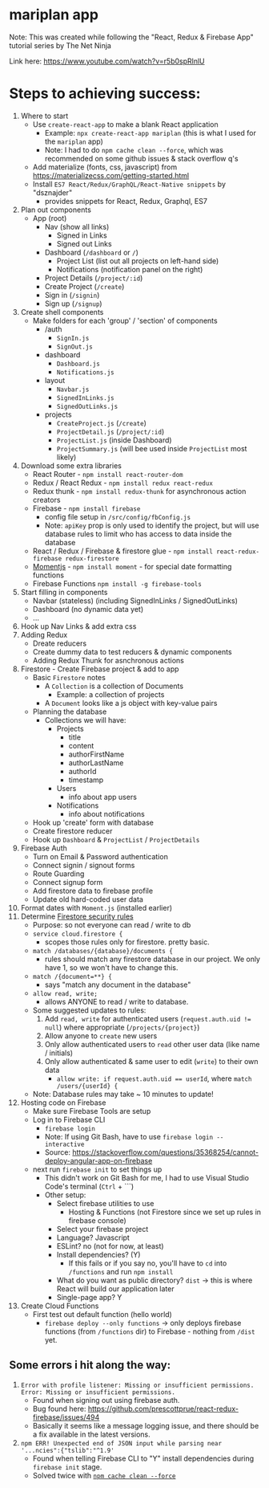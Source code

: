 # mariplan app
Note: This was created while following the "React, Redux & Firebase App" tutorial series by The Net Ninja

Link here:  https://www.youtube.com/watch?v=r5b0spRlnlU

# Steps to achieving success:
1. Where to start
    - Use `create-react-app` to make a blank React application
        - Example: `npx create-react-app mariplan` (this is what I used for the `mariplan` app)
        - Note: I had to do `npm cache clean --force`, which was recommended on some github issues & stack overflow q's
    - Add materialize (fonts, css, javascript) from https://materializecss.com/getting-started.html
    - Install `ES7 React/Redux/GraphQL/React-Native snippets` by "dsznajder"
        - provides snippets for React, Redux, Graphql, ES7
2. Plan out components
    - App (root)
        - Nav (show all links)
            - Signed in Links
            - Signed out Links
        - Dashboard (`/dashboard` or `/`)
            - Project List (list out all projects on left-hand side)
            - Notifications (notification panel on the right)
        - Project Details (`/project/:id`)
        - Create Project (`/create`)
        - Sign in (`/signin`)
        - Sign up (`/signup`)
3. Create shell components
    - Make folders for each 'group' / 'section' of components
        - /auth
            - `SignIn.js`
            - `SignOut.js`
        - dashboard
            - `Dashboard.js`
            - `Notifications.js`
        - layout
            - `Navbar.js`
            - `SignedInLinks.js`
            - `SignedOutLinks.js`
        - projects
            - `CreateProject.js` (`/create`)
            - `ProjectDetail.js` (`/project/:id`)
            - `ProjectList.js` (inside Dashboard)
            - `ProjectSummary.js` (will bee used inside `ProjectList` most likely)
4. Download some extra libraries
    - React Router - `npm install react-router-dom`
    - Redux / React Redux - `npm install redux react-redux`
    - Redux thunk - `npm install redux-thunk` for asynchronous action creators
    - Firebase - `npm install firebase`
        - config file setup in `/src/config/fbConfig.js`
        - Note: `apiKey` prop is only used to identify the project, but will use database rules to limit who has access to data inside the database
    - React / Redux / Firebase & firestore glue - `npm install react-redux-firebase redux-firestore`
    - [Momentjs](http://momentjs.com/) - `npm install moment` - for special date formatting functions
    - Firebase Functions `npm install -g firebase-tools`
5. Start filling in components
    - Navbar (stateless) (including SignedInLinks / SignedOutLinks)
    - Dashboard (no dynamic data yet)
    - ...
6. Hook up Nav Links & add extra css
7. Adding Redux
    - Dreate reducers
    - Create dummy data to test reducers & dynamic components
    - Adding Redux Thunk for asnchronous actions
8. Firestore - Create Firebase project & add to app
    - Basic `Firestore` notes
        - A `Collection` is a collection of Documents
            - Example: a collection of projects
        - A `Document` looks like a js object with key-value pairs
    - Planning the database
        - Collections we will have:
            - Projects
                - title
                - content
                - authorFirstName
                - authorLastName
                - authorId
                - timestamp
            - Users
                - info about app users
            - Notifications
                - info about notifications
    - Hook up 'create' form with database
    - Create firestore reducer
    - Hook up `Dashboard` & `ProjectList` / `ProjectDetails`
9. Firebase Auth
    - Turn on Email & Password authentication
    - Connect signin / signout forms
    - Route Guarding
    - Connect signup form
    - Add firestore data to firebase profile
    - Update old hard-coded user data
10. Format dates with `Moment.js` (installed earlier)
11. Determine [Firestore security rules](https://firebase.google.com/docs/firestore/security/rules-structure)
    - Purpose: so not everyone can read / write to db
    - `service cloud.firestore {`
        - scopes those rules only for firestore. pretty basic.
    - `match /databases/{database}/documents {`
        - rules should match any firestore database in our project. We only have 1, so we won't have to change this.
    - `match /{document=**} {`
        - says "match any document in the database"
    - `allow read, write;`
        - allows ANYONE to read / write to database.
    - Some suggested updates to rules:
        1. Add `read, write` for authenticated users (`request.auth.uid != null`) where appropriate (`/projects/{project}`)
        2. Allow anyone to `create` new users
        3. Only allow authenticated users to `read` other user data (like name / initials)
        4. Only allow authenticated & same user to edit (`write`) to their own data
            - `allow write: if request.auth.uid == userId`, where `match /users/{userId} {`
    - Note: Database rules may take ~ 10 minutes to update!
12. Hosting code on Firebase
    - Make sure Firebase Tools are setup
    - Log in to Firebase CLI
        - `firebase login`
        - Note: If using Git Bash, have to use `firebase login --interactive`
        - Source: https://stackoverflow.com/questions/35368254/cannot-deploy-angular-app-on-firebase
    - next run `firebase init` to set things up
        - This didn't work on Git Bash for me, I had to use Visual Studio Code's terminal (`Ctrl` + `\``)
        - Other setup:
            - Select firebase utilities to use
                - Hosting & Functions (not Firestore since we set up rules in firebase console)
            - Select your firebase project
            - Language? Javascript
            - ESLint? no (not for now, at least)
            - Install dependencies? (Y)
                - If this fails or if you say no, you'll have to `cd` into `/functions` and run `npm install`
            - What do you want as public directory? `dist` -> this is where React will build our application later
            - Single-page app? Y
13. Create Cloud Functions
    - First test out default function (hello world)
        - `firebase deploy --only functions` -> only deploys firebase functions (from `/functions` dir) to Firebase - nothing from `/dist` yet.

## Some errors i hit along the way:
1. `Error with profile listener: Missing or insufficient permissions. Error: Missing or insufficient permissions.`
    - Found when signing out using firebase auth.
    - Bug found here: https://github.com/prescottprue/react-redux-firebase/issues/494
    - Basically it seems like a message logging issue, and there should be a fix available in the latest versions.
2. `npm ERR! Unexpected end of JSON input while parsing near '...ncies":{"tslib":"^1.9'`
    - Found when telling Firebase CLI to "Y" install dependencies during `firebase init` stage.
    - Solved twice with [`npm cache clean --force`](https://github.com/vuejs-templates/webpack/issues/990)
